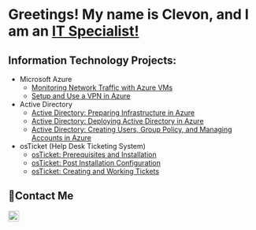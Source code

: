 <h1>Greetings! My name is Clevon, and I am an <a href="www.linkedin.com/in/cbhyl">IT Specialist!</a></h1>

<h2>Information Technology Projects:</h2>

- Microsoft Azure
  -  [Monitoring Network Traffic with Azure VMs](https://github.com/cbhylgz/Monitoring-Network-Traffic)
  -  [Setup and Use a VPN in Azure](https://github.com/cbhylgz/Azure-VPN-Setup)
- Active Directory
  - [Active Directory: Preparing Infrastructure in Azure](https://github.com/cbhylgz/Azure-AD-Preparation)
  - [Active Directory: Deploying Active Directory in Azure](https://github.com/cbhylgz/Azure-AD-Deployment)
  - [Active Directory: Creating Users, Group Policy, and Managing Accounts in Azure](https://github.com/cbhylgz/Azure-AD-Users-Group-Policy-and-Account-Management)
- osTicket (Help Desk Ticketing System)
  -  [osTicket: Prerequisites and Installation](https://github.com/cbhylgz/OsTicket-Installation)
  -  [osTicket: Post Installation Configuration](https://github.com/cbhylgz/OsTicket-Configuration)
  -  [osTicket: Creating and Working Tickets](https://github.com/cbhylgz/OsTicket-Creating-And-Working-Tickets)
 
<h2>📩Contact Me</h2>

[<img align="left" alt="Josh | LinkedIn" width="22px" src="https://cdn.jsdelivr.net/npm/simple-icons@v3/icons/linkedin.svg" />][linkedin]

[linkedin]:www.linkedin.com/in/cbhyl
